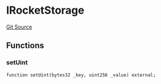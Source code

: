 # IRocketStorage
[Git Source](https://github.com/larrythecucumber321/protocol/blob/0e60393685a4ae7994ac986273cdfa4cf9c069ed/contracts/plugins/assets/rocket-eth/IRocketStorage.sol)


## Functions
### setUint


```solidity
function setUint(bytes32 _key, uint256 _value) external;
```

